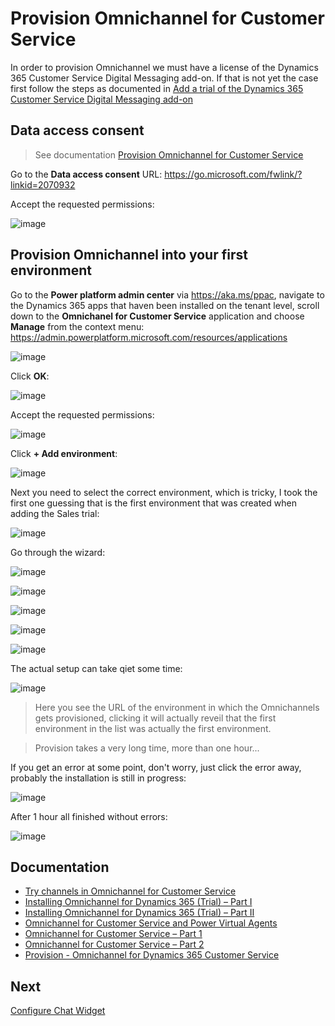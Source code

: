 # Provision Omnichannel for Customer Service

In order to provision Omnichannel we must have a license of the Dynamics 365 Customer Service Digital Messaging add-on. If that is not yet the case first follow the steps as documented in [Add a trial of the Dynamics 365 Customer Service Digital Messaging add-on](Add-a-trial-of-the-Dynamics-365-Customer-Service-Digital-Messaging-add%2Don.md)


## Data access consent

> See documentation [Provision Omnichannel for Customer Service](https://docs.microsoft.com/en-us/dynamics365/omnichannel/administrator/omnichannel-provision-license)

Go to the **Data access consent** URL:
https://go.microsoft.com/fwlink/?linkid=2070932

Accept the requested permissions:

![image](images/omnichannel-accept-permissions.png)

## Provision Omnichannel into your first environment

Go to the **Power platform admin center** via https://aka.ms/ppac, navigate to the Dynamics 365 apps that haven been installed on the tenant level, scroll down to the **Omnichanel for Customer Service** application and choose **Manage** from the context menu: https://admin.powerplatform.microsoft.com/resources/applications

![image](images/omnichannel-manage.png)

Click **OK**:

![image](images/omnichannel-manage-ok.png)


Accept the requested permissions:

![image](images/omnichannel-accept-permissions2.png)


Click **+ Add environment**:

![image](images/omnichannel-add-environment.png)

Next you need to select the correct environment, which is tricky, I took the first one guessing that is the first environment that was created when adding the Sales trial:

![image](images/omnichannel-select-environment.png)


Go through the wizard:

![image](images/omnichannel-chat.png)

![image](images/omnichannel-sms.png) 

![image](images/omnichannel-social.png)

![image](images/omnichannel-teams.png)

![image](images/omnichannel-confirmation.png)

The actual setup can take qiet some time:

![image](images/omnichannel-provisioning.png)

> Here you see the URL of the environment in which the Omnichannels gets provisioned, clicking it will actually reveil that the first environment in the list was actually the first environment.

> Provision takes a very long time, more than one hour...

If you get an error at some point, don't worry, just click the error away, probably the installation is still in progress:

![image](images/omnichannel-still-provisioning.png)

After 1 hour all finished without errors:

![image](images/omnichannel-provisioning-done.png)


## Documentation

- [Try channels in Omnichannel for Customer Service](https://docs.microsoft.com/en-us/dynamics365/omnichannel/try-channels)
- [Installing Omnichannel for Dynamics 365 (Trial) – Part I](https://thecrm.ninja/installing-omnichannel-for-dynamics-365-trial-part-i/)
- [Installing Omnichannel for Dynamics 365 (Trial) – Part II](https://thecrm.ninja/installing-omnichannel-for-dynamics-365-trial-part-ii/)
- [Omnichannel for Customer Service and Power Virtual Agents](https://neilparkhurst.com/2020/01/01/omnichannel-for-customer-service-and-power-virtual-agents/)
- [Omnichannel for Customer Service – Part 1](https://learningrefresh.home.blog/2020/06/14/omnichannel-for-customer-service/)
- [Omnichannel for Customer Service – Part 2](https://learningrefresh.home.blog/2020/06/16/omnichannel-for-customer-service-part-2/)
- [Provision - Omnichannel for Dynamics 365 Customer Service](https://nishantrana.me/2020/06/11/provision-omnichannel-for-dynamics-365-customer-service/)

## Next

[Configure Chat Widget](Configure-Chat-Widget.md)